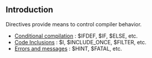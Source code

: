 ## Introduction ##

Directives provide means to control compiler behavior.

  * [Conditional compilation](ConditionalCompilation.md) : $IFDEF, $IF, $ELSE, etc.
  * [Code Inclusions](InclusionDirectives.md) : $I, $INCLUDE\_ONCE, $FILTER, etc.
  * [Errors and messages](MessageDirectives.md) : $HINT, $FATAL, etc.